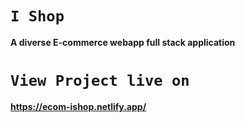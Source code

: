 # `I Shop`
**A diverse E-commerce webapp full stack application**

# `View Project live on `
**https://ecom-ishop.netlify.app/**
